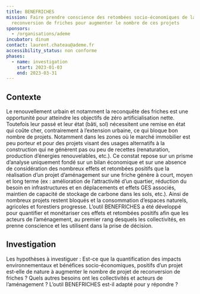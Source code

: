 ```yaml
---
title: BENEFRICHES
mission: Faire prendre conscience des retombées socio-économiques de la
  reconversion de friches pour augmenter le nombre de ces projets
sponsors:
  - /organisations/ademe
incubator: dinum
contact: laurent.chateau@ademe.fr
accessibility_status: non conforme
phases:
  - name: investigation
    start: 2023-01-03
    end: 2023-03-31
---
```

## Contexte
Le renouvellement urbain et notamment la reconquête des friches est une opportunité pour atteindre les objectifs de zéro artificialisation nette.
Toutefois leur passé et leur état (bâti, sol) nécessitent une remise en état qui coûte cher, contrairement à l’extension urbaine, ce qui bloque bon nombre de projets. Notamment dans les zones où le marché immobilier est peu porteur et pour des projets visant des usages alternatifs à la construction qui ne génèrent pas ou peu de recettes (renaturation, production d’énergies renouvelables, etc.).
Ce constat repose sur un prisme d’analyse uniquement fondé sur un bilan économique et sur une absence de considération des nombreux effets et retombées positifs que la réalisation d’un projet d’aménagement sur une friche génère à court, moyen et long terme (ex : amélioration de l’attractivité d’un quartier, réduction du besoin en infrastructures et en déplacements et effets GES associés, maintien de capacité de stockage de carbone dans les sols, etc.).
Ainsi de nombreux projets restent bloqués et la consommation d’espaces naturels, agricoles et forestiers progresse.
L’outil BENEFRICHES a été développé pour quantifier et monétariser ces effets et retombées positifs afin que les acteurs de l’aménagement, au premier rang desquels les collectivités, en prenne conscience et les utilisent dans la prise de décision.

## Investigation
Les hypothèses à investiguer :
Est-ce que la quantification des impacts environnementaux et bénéfices socio-économiques, positifs d’un projet est-elle de nature à augmenter le nombre de projet de reconversion de friches ?
Quels autres besoins ont les collectivités et acteurs de l’aménagement ?
L’outil BENEFRICHES est-il adapté pour y répondre ?
